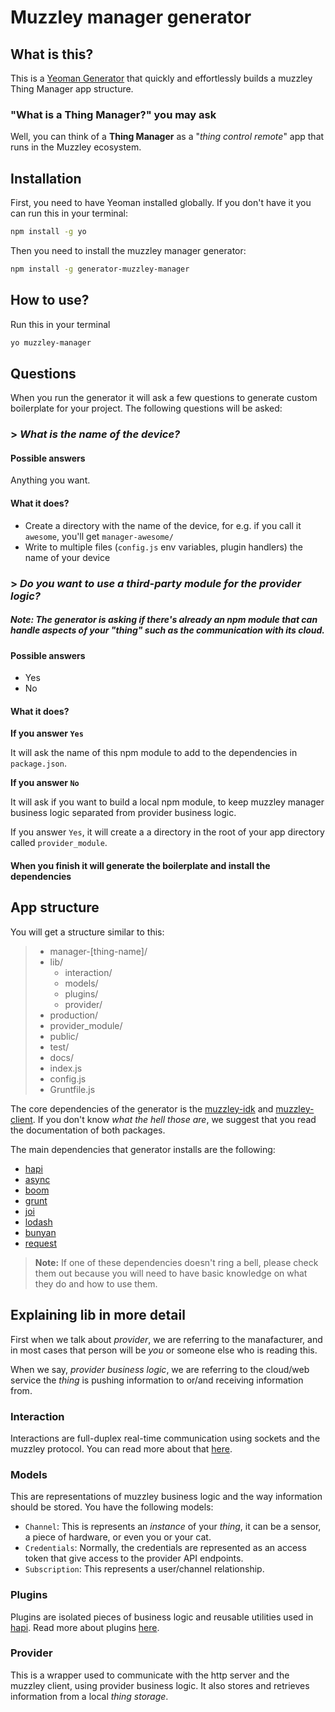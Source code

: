# Muzzley manager generator

## What is this?

This is a [Yeoman Generator](http://yeoman.io/) that quickly and effortlessly builds a muzzley Thing Manager app structure.

### "What is a Thing Manager?" you may ask

Well, you can think of a **Thing Manager** as a "_thing control remote_" app that runs in the Muzzley ecosystem.

## Installation

First, you need to have Yeoman installed globally. If you don't have it you can run this in your terminal:

```bash
npm install -g yo
```

Then you need to install the muzzley manager generator:

```bash
npm install -g generator-muzzley-manager
```

## How to use?

Run this in your terminal

```bash
yo muzzley-manager
```

## Questions

When you run the generator it will ask a few questions to generate custom boilerplate for your project. The following questions will be asked:

### > *What is the name of the device?*

#### Possible answers

Anything you want.

#### What it does?

* Create a directory with the name of the device, for e.g. if you call it `awesome`, you'll get `manager-awesome/`
* Write to multiple files (`config.js` env variables, plugin handlers) the name of your device

### > *Do you want to use a third-party module for the provider logic?*

##### Note: The generator is asking if there's already an npm module that can handle aspects of your "thing" such as the communication with its cloud.

#### Possible answers

* Yes
* No

#### What it does?

**If you answer `Yes`**

It will ask the name of this npm module to add to the dependencies in `package.json`.

**If you answer `No`**

It will ask if you want to build a local npm module, to keep muzzley manager business logic separated from provider business logic.

If you answer `Yes`, it will create a a directory in the root of your app directory called `provider_module`.


#### When you finish it will generate the boilerplate and install the dependencies

## App structure

You will get a structure similar to this:

>  - manager-[thing-name]/
>   - lib/
>      - interaction/
>      - models/
>      - plugins/
>      - provider/
>   - production/
>   - provider_module/
>   - public/
>   - test/
>   - docs/
>   - index.js
>   - config.js
>   - Gruntfile.js

The core dependencies of the generator is the [muzzley-idk](https://github.com/muzzley/muzzley-idk) and [muzzley-client](https://github.com/muzzley/muzzley-client). If you don't know _what the hell those are_, we suggest that you read the documentation of both packages.

The main dependencies that generator installs are the following:

- [hapi](http://hapijs.com/)
- [async](https://github.com/caolan/async)
- [boom](https://github.com/hapijs/boom)
- [grunt](http://gruntjs.com/)
- [joi](https://github.com/hapijs/joi)
- [lodash](https://lodash.com/)
- [bunyan](https://github.com/trentm/node-bunyan)
- [request](https://github.com/mikeal/request)

> **Note:** If one of these dependencies doesn't ring a bell, please check them out because you will need to have basic knowledge on what they do and how to use them.

## Explaining lib in more detail

First when we talk about _provider_, we are referring to the manafacturer, and in most cases that person will be _you_ or someone else who is reading this.

When we say, _provider business logic_, we are referring to the cloud/web service the _thing_ is pushing information to or/and receiving information from.

### Interaction

Interactions are full-duplex real-time communication using sockets and the muzzley protocol. You can read more about that [here](https://www.muzzley.com/documentation/integration/thing-manager.html#muzzley_client).

### Models

This are representations of muzzley business logic and the way information should be stored. You have the following models:

* `Channel`: This is represents an _instance_ of your _thing_, it can be a sensor, a piece of hardware, or even you or your cat.
* `Credentials`: Normally, the credentials are represented as an access token that give access to the provider API endpoints.
* `Subscription`: This represents a user/channel relationship.

### Plugins

Plugins are isolated pieces of business logic and reusable utilities used in [hapi](http://hapijs.com/). Read more about plugins [here](http://hapijs.com/tutorials/plugins).

### Provider

This is a wrapper used to communicate with the http server and the muzzley client, using provider business logic. It also stores and retrieves information from a local _thing storage_.
